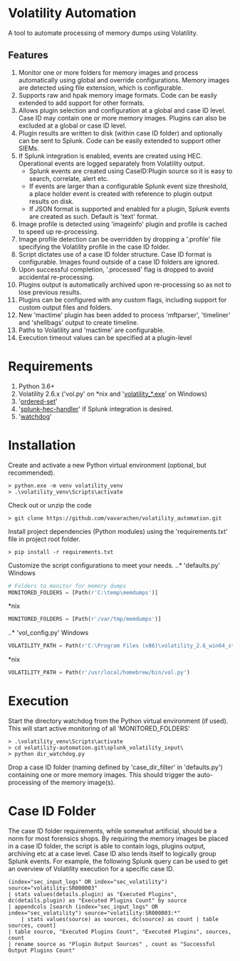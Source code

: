# Volatility Automation
A tool to automate processing of memory dumps using Volatility.

## Features
1. Monitor one or more folders for memory images and process automatically using global and override configurations.  Memory images are detected using file extension, which is configurable.
2. Supports raw and hpak memory image formats.  Code can be easily extended to add support for other formats.
3. Allows plugin selection and configuration at a global and case ID level.  Case ID may contain one or more memory images.  Plugins can also be excluded at a global or case ID level.
4. Plugin results are written to disk (within case ID folder) and optionally can be sent to Splunk.  Code can be easily extended to support other SIEMs.
5. If Splunk integration is enabled, events are created using HEC.  Operational events are logged separately from Volatility output.
    * Splunk events are created using CaseID:Plugin source so it is easy to search, correlate, alert etc.
    * If events are larger than a configurable Splunk event size threshold, a place holder event is created with reference to plugin output results on disk.
    * If JSON format is supported and enabled for a plugin, Splunk events are created as such.  Default is 'text' format.
6. Image profile is detected using 'imageinfo' plugin and profile is cached to speed up re-processing.
7. Image profile detection can be overridden by dropping a '.profile' file specifying the Volatility profile in the case ID folder.
8. Script dictates use of a case ID folder structure.  Case ID format is configurable.  Images found outside of a case ID folders are ignored.
9. Upon successful completion, '.processed' flag is dropped to avoid accidental re-processing.
10. Plugins output is automatically archived upon re-processing so as not to lose previous results.
11. Plugins can be configured with any custom flags, including support for custom output files and folders.
12. New 'mactime' plugin has been added to process 'mftparser', 'timeliner' and 'shellbags' output to create timeline.
13. Paths to Volatility and 'mactime' are configurable.
14. Execution timeout values can be specified at a plugin-level

# Requirements
1. Python 3.6+
2. Volatility 2.6.x ('vol.py' on *nix and '[volatility_*.exe](http://downloads.volatilityfoundation.org/releases/2.6/volatility_2.6_win64_standalone.zip)' on Windows)
3. '[ordered-set](https://pypi.org/project/ordered-set/)'
4. '[splunk-hec-handler](https://pypi.org/project/splunk-hec-handler/)' if Splunk integration is desired.
5. '[watchdog](https://pypi.org/project/watchdog/)'

# Installation
Create and activate a new Python virtual environment (optional, but recommended).
```
> python.exe -m venv volatility_venv
> .\volatility_venv\Scripts\activate
```

Check out or unzip the code
```
> git clone https://github.com/vavarachen/volatility_automation.git
```

Install project dependencies (Python modules) using the 'requirements.txt' file in project root folder.
```
> pip install -r requirements.txt
```

Customize the script configurations to meet your needs.
..* 'defaults.py'
Windows
```python
# Folders to monitor for memory dumps
MONITORED_FOLDERS = [Path(r'C:\temp\memdumps')]
```

*nix
```python
MONITORED_FOLDERS = [Path(r'/var/tmp/memdumps')]
```


..* 'vol_config.py'
Windows
```python
VOLATILITY_PATH = Path(r'C:\Program Files (x86)\volatility_2.6_win64_standalone\volatility_2.6_win64_standalone.exe')
```

*nix
```python
VOLATILITY_PATH = Path(r'/usr/local/homebrew/bin/vol.py')
```

# Execution
Start the directory watchdog from the Python virtual environment (if used).  This will start active monitoring of all 'MONITORED_FOLDERS'
```
> .\volatility_venv\Scripts\activate
> cd volatility-automation.git\splunk_volatility_input\
> python dir_watchdog.py
```

Drop a case ID folder (naming defined by 'case_dir_filter' in 'defaults.py') containing one or more memory images. This should trigger the auto-processing of the memory image(s).

# Case ID Folder
The case ID folder requirements, while somewhat artificial, should be a norm for most forensics shops.  By requiring the memory images be placed in a case ID folder, the script is able to contain logs, plugins output, archiving etc at a case level.
Case ID also lends itself to logically group Splunk events.  For example, the following Splunk query can be used to get an overview of Volatility execution for a specific case ID.

```
(index="sec_input_logs" OR index="sec_volatility") source="volatility:SR000003"
| stats values(details.plugin) as "Executed Plugins", dc(details.plugin) as "Executed Plugins Count" by source
| appendcols [search (index="sec_input_logs" OR index="sec_volatility") source="volatility:SR000003:*"
    | stats values(source) as sources, dc(source) as count | table sources, count]
| table source, "Executed Plugins Count", "Executed Plugins", sources, count
| rename source as "Plugin Output Sources" , count as "Successful Output Plugins Count"
```
